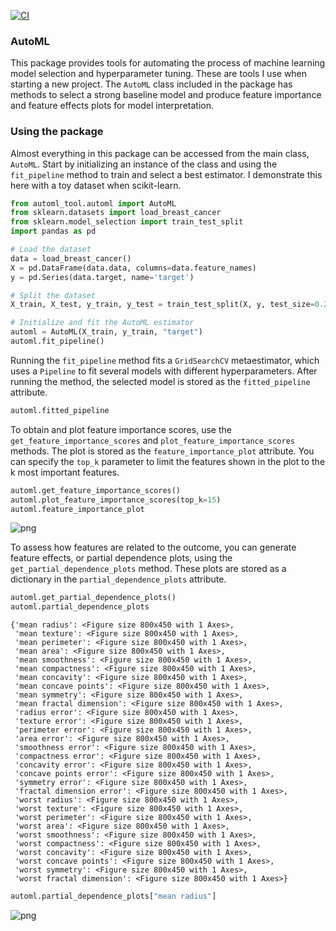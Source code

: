[![CI](https://github.com/AndrewCarr24/automl_tool/actions/workflows/ci.yml/badge.svg)](https://github.com/AndrewCarr24/automl_tool/actions/workflows/ci.yml)

### AutoML

This package provides tools for automating the process of machine learning model selection and hyperparameter tuning. These are tools I use when starting a new project. The `AutoML` class included in the package has methods to select a strong baseline model and produce feature importance and feature effects plots for model interpretation.

### Using the package 

Almost everything in this package can be accessed from the main class, `AutoML`. Start by initializing an instance of the class and using the `fit_pipeline` method to train and select a best estimator. I demonstrate this here with a toy dataset when scikit-learn.


```python
from automl_tool.automl import AutoML
from sklearn.datasets import load_breast_cancer
from sklearn.model_selection import train_test_split
import pandas as pd 

# Load the dataset
data = load_breast_cancer()
X = pd.DataFrame(data.data, columns=data.feature_names)
y = pd.Series(data.target, name='target')

# Split the dataset
X_train, X_test, y_train, y_test = train_test_split(X, y, test_size=0.2, random_state=42)

# Initialize and fit the AutoML estimator
automl = AutoML(X_train, y_train, "target")
automl.fit_pipeline()

```

Running the `fit_pipeline` method fits a `GridSearchCV` metaestimator, which uses a `Pipeline` to fit several models with different hyperparameters. After running the method, the selected model is stored as the `fitted_pipeline` attribute. 


```python
automl.fitted_pipeline
```

To obtain and plot feature importance scores, use the `get_feature_importance_scores` and `plot_feature_importance_scores` methods. The plot is stored as the `feature_importance_plot` attribute. You can specify the `top_k` parameter to limit the features shown in the plot to the k most important features. 


```python
automl.get_feature_importance_scores()
automl.plot_feature_importance_scores(top_k=15)
automl.feature_importance_plot
```




    
![png](README_files/README_5_0.png)
    



To assess how features are related to the outcome, you can generate feature effects, or partial dependence plots, using the `get_partial_dependence_plots` method. These plots are stored as a dictionary in the `partial_dependence_plots` attribute.


```python
automl.get_partial_dependence_plots()
automl.partial_dependence_plots
```




    {'mean radius': <Figure size 800x450 with 1 Axes>,
     'mean texture': <Figure size 800x450 with 1 Axes>,
     'mean perimeter': <Figure size 800x450 with 1 Axes>,
     'mean area': <Figure size 800x450 with 1 Axes>,
     'mean smoothness': <Figure size 800x450 with 1 Axes>,
     'mean compactness': <Figure size 800x450 with 1 Axes>,
     'mean concavity': <Figure size 800x450 with 1 Axes>,
     'mean concave points': <Figure size 800x450 with 1 Axes>,
     'mean symmetry': <Figure size 800x450 with 1 Axes>,
     'mean fractal dimension': <Figure size 800x450 with 1 Axes>,
     'radius error': <Figure size 800x450 with 1 Axes>,
     'texture error': <Figure size 800x450 with 1 Axes>,
     'perimeter error': <Figure size 800x450 with 1 Axes>,
     'area error': <Figure size 800x450 with 1 Axes>,
     'smoothness error': <Figure size 800x450 with 1 Axes>,
     'compactness error': <Figure size 800x450 with 1 Axes>,
     'concavity error': <Figure size 800x450 with 1 Axes>,
     'concave points error': <Figure size 800x450 with 1 Axes>,
     'symmetry error': <Figure size 800x450 with 1 Axes>,
     'fractal dimension error': <Figure size 800x450 with 1 Axes>,
     'worst radius': <Figure size 800x450 with 1 Axes>,
     'worst texture': <Figure size 800x450 with 1 Axes>,
     'worst perimeter': <Figure size 800x450 with 1 Axes>,
     'worst area': <Figure size 800x450 with 1 Axes>,
     'worst smoothness': <Figure size 800x450 with 1 Axes>,
     'worst compactness': <Figure size 800x450 with 1 Axes>,
     'worst concavity': <Figure size 800x450 with 1 Axes>,
     'worst concave points': <Figure size 800x450 with 1 Axes>,
     'worst symmetry': <Figure size 800x450 with 1 Axes>,
     'worst fractal dimension': <Figure size 800x450 with 1 Axes>}




```python
automl.partial_dependence_plots["mean radius"]
```




    
![png](README_files/README_8_0.png)
    



